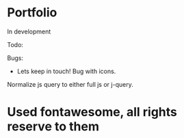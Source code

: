 
# Portfolio 
In development

Todo:

Bugs:
- Lets keep in touch! Bug with icons.

Normalize js query to either full js or j-query.

# Used fontawesome, all rights reserve to them